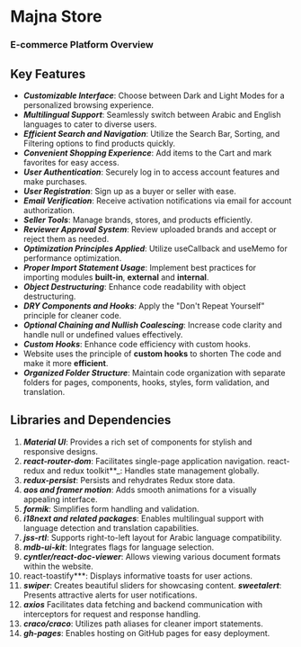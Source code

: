# **Majna Store**

### E-commerce Platform Overview

## **Key Features**

- **_Customizable Interface_**: Choose between Dark and Light Modes for a personalized browsing experience.
- **_Multilingual Support_**: Seamlessly switch between Arabic and English languages to cater to diverse users.
- **_Efficient Search and Navigation_**: Utilize the Search Bar, Sorting, and Filtering options to find products quickly.
- **_Convenient Shopping Experience_**: Add items to the Cart and mark favorites for easy access.
- **_User Authentication_**: Securely log in to access account features and make purchases.
- **_User Registration_**: Sign up as a buyer or seller with ease.
- **_Email Verification_**: Receive activation notifications via email for account authorization.
- **_Seller Tools_**: Manage brands, stores, and products efficiently.
- **_Reviewer Approval System_**: Review uploaded brands and accept or reject them as needed.
- **_Optimization Principles Applied_**: Utilize useCallback and useMemo for performance optimization.
- **_Proper Import Statement Usage_**: Implement best practices for importing modules
  **built-in**, **external** and **internal**.
- **_Object Destructuring_**: Enhance code readability with object destructuring.
- **_DRY Components and Hooks_**: Apply the "Don't Repeat Yourself" principle for cleaner code.
- **_Optional Chaining and Nullish Coalescing_**: Increase code clarity and handle null or undefined values effectively.
- **_Custom Hooks_**: Enhance code efficiency with custom hooks.
- Website uses the principle of **custom hooks** to shorten The code and make it more **efficient**.
- **_Organized Folder Structure_**: Maintain code organization with separate folders for pages, components, hooks, styles, form validation, and translation.

## Libraries and Dependencies

1. **_Material UI_**: Provides a rich set of components for stylish and responsive designs.
2. **_react-router-dom_**: Facilitates single-page application navigation.
   react-redux and redux toolkit\*\*\_: Handles state management globally.
3. _**redux-persist**_: Persists and rehydrates Redux store data.
4. _**aos and framer motion**_: Adds smooth animations for a visually appealing interface.
5. _**formik**_: Simplifies form handling and validation.
6. _**i18next and related packages**_: Enables multilingual support with language detection and translation capabilities.
7. _**jss-rtl**_: Supports right-to-left layout for Arabic language compatibility.
8. **_mdb-ui-kit_**: Integrates flags for language selection.
9. **_cyntler/react-doc-viewer_**: Allows viewing various document formats within the website.
10. react-toastify\*\*\*: Displays informative toasts for user actions.
11. **_swiper_**: Creates beautiful sliders for showcasing content.
    **_sweetalert_**: Presents attractive alerts for user notifications.
12. **_axios_** Facilitates data fetching and backend communication with interceptors for request and response handling.
13. **_craco/craco_**: Utilizes path aliases for cleaner import statements.
14. **_gh-pages_**: Enables hosting on GitHub pages for easy deployment.
